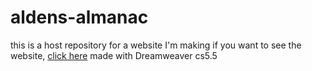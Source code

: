 # aldens-almanac
this is a host repository for a website I'm making
if you want to see the website, [click here](https://gecotron.github.io/aldens-almanac/)
made with Dreamweaver cs5.5
